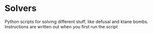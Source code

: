 # Solvers
Python scripts for solving different stuff, like defusal and ktane bombs. <br>
Instructions are written out when you first run the script
